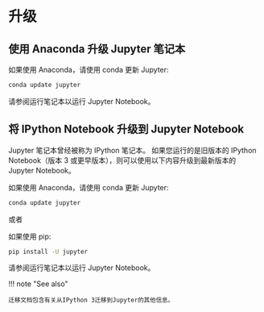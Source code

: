 # 升级

## 使用 Anaconda 升级 Jupyter 笔记本

如果使用 Anaconda，请使用 conda 更新 Jupyter:

```sh
conda update jupyter
```

请参阅运行笔记本以运行 Jupyter Notebook。

## 将 IPython Notebook 升级到 Jupyter Notebook

Jupyter 笔记本曾经被称为 IPython 笔记本。
如果您运行的是旧版本的 IPython Notebook（版本 3 或更早版本），则可以使用以下内容升级到最新版本的 Jupyter Notebook。

如果使用 Anaconda，请使用 conda 更新 Jupyter:

```sh
conda update jupyter
```

或者

如果使用 pip:

```sh
pip install -U jupyter
```

请参阅运行笔记本以运行 Jupyter Notebook。

!!! note "See also"

    迁移文档包含有关从IPython 3迁移到Jupyter的其他信息。
